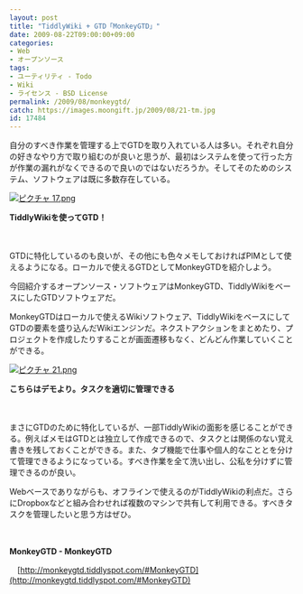 ```yaml
---
layout: post
title: "TiddlyWiki + GTD「MonkeyGTD」"
date: 2009-08-22T09:00:00+09:00
categories:
- Web
- オープンソース
tags: 
- ユーティリティ - Todo
- Wiki
- ライセンス - BSD License
permalink: /2009/08/monkeygtd/
catch: https://images.moongift.jp/2009/08/21-tm.jpg
id: 17484
---
```

自分のすべき作業を管理する上でGTDを取り入れている人は多い。それぞれ自分の好きなやり方で取り組むのが良いと思うが、最初はシステムを使って行った方が作業の漏れがなくできるので良いのではないだろうか。そしてそのためのシステム、ソフトウェアは既に多数存在している。

  

[![ピクチャ 17.png](https://images.moongift.jp/2009/08/17-tm1.jpg)](https://images.moongift.jp/2009/08/171.png)  
  
**TiddlyWikiを使ってGTD！**

  

　

  

GTDに特化しているのも良いが、その他にも色々メモしておければPIMとして使えるようになる。ローカルで使えるGTDとしてMonkeyGTDを紹介しよう。

  

今回紹介するオープンソース・ソフトウェアはMonkeyGTD、TiddlyWikiをベースにしたGTDソフトウェアだ。

  
  
<!--more-->

MonkeyGTDはローカルで使えるWikiソフトウェア、TiddlyWikiをベースにしてGTDの要素を盛り込んだWikiエンジンだ。ネクストアクションをまとめたり、プロジェクトを作成したりすることが画面遷移もなく、どんどん作業していくことができる。

  

[![ピクチャ 21.png](https://images.moongift.jp/2009/08/21-tm.jpg)](https://images.moongift.jp/2009/08/21.png)  
  
**こちらはデモより。タスクを適切に管理できる**

  

　

  

まさにGTDのために特化しているが、一部TiddlyWikiの面影を感じることができる。例えばメモはGTDとは独立して作成できるので、タスクとは関係のない覚え書きを残しておくことができる。また、タブ機能で仕事や個人的なこととを分けて管理できるようになっている。すべき作業を全て洗い出し、公私を分けずに管理できるのが良い。

  

Webベースでありながらも、オフラインで使えるのがTiddlyWikiの利点だ。さらにDropboxなどと組み合わせれば複数のマシンで共有して利用できる。すべきタスクを管理したいと思う方はぜひ。

  

　

  

**MonkeyGTD - MonkeyGTD**  
  
　[http://monkeygtd.tiddlyspot.com/#MonkeyGTD](http://monkeygtd.tiddlyspot.com/#MonkeyGTD)

  
